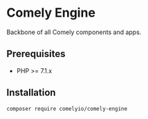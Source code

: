 # Comely Engine

Backbone of all Comely components and apps.

## Prerequisites

* PHP >= 7.1.x

## Installation

`composer require comelyio/comely-engine`